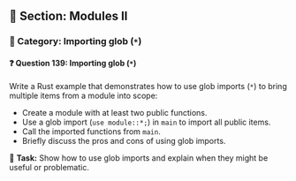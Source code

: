 ## 📘 Section: Modules II  
### 🔹 Category: Importing glob (`*`)  
#### ❓ Question 139: Importing glob (`*`)

Write a Rust example that demonstrates how to use glob imports (`*`) to bring multiple items from a module into scope:

- Create a module with at least two public functions.
- Use a glob import (`use module::*;`) in `main` to import all public items.
- Call the imported functions from `main`.
- Briefly discuss the pros and cons of using glob imports.

🔧 **Task:** Show how to use glob imports and explain when they might be useful or problematic.
